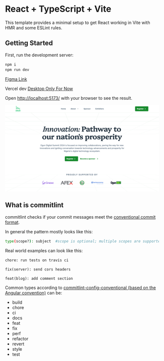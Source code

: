 # React + TypeScript + Vite

This template provides a minimal setup to get React working in Vite with HMR and some ESLint rules.

## Getting Started

First, run the development server:

```bash
npm i
npm run dev

```

[Figma Link](<https://www.figma.com/design/70OK7JBA9MbWPJcAOuAYjV/Website-(New)?node-id=1-6&t=P72lXr0akfJarjDX-1>)

Vercel dev [Desktop Only For Now](https://ods-pink.vercel.app/)

Open [http://localhost:5173/](http://localhost:5173/) with your browser to see the result.

![Hero Section](./src/assets/img/readme/heroShow.png 'the result at the moment')

## What is commitlint

commitlint checks if your commit messages meet the [conventional commit format](https://conventionalcommits.org).

In general the pattern mostly looks like this:

```sh
type(scope?): subject  #scope is optional; multiple scopes are supported (current delimiter options: "/", "\" and ",")
```

Real world examples can look like this:

```text
chore: run tests on travis ci
```

```text
fix(server): send cors headers
```

```text
feat(blog): add comment section
```

Common types according to [commitlint-config-conventional (based on the Angular convention)](https://github.com/conventional-changelog/commitlint/tree/master/@commitlint/config-conventional#type-enum) can be:

- build
- chore
- ci
- docs
- feat
- fix
- perf
- refactor
- revert
- style
- test

